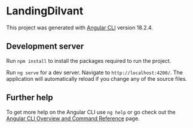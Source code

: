 # LandingDilvant

This project was generated with [Angular CLI](https://github.com/angular/angular-cli) version 18.2.4.

## Development server

Run `npm install` to install the packages required to run the project.

Run `ng serve` for a dev server. Navigate to `http://localhost:4200/`. The application will automatically reload if you change any of the source files.

## Further help

To get more help on the Angular CLI use `ng help` or go check out the [Angular CLI Overview and Command Reference](https://angular.dev/tools/cli) page.
